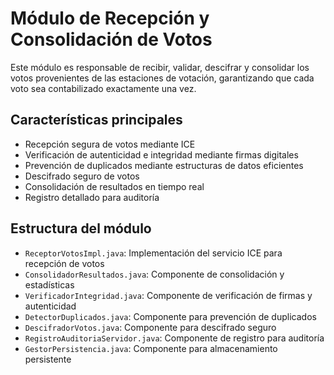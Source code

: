 # Módulo de Recepción y Consolidación de Votos

Este módulo es responsable de recibir, validar, descifrar y consolidar los votos provenientes de las estaciones de votación, garantizando que cada voto sea contabilizado exactamente una vez.

## Características principales

- Recepción segura de votos mediante ICE
- Verificación de autenticidad e integridad mediante firmas digitales
- Prevención de duplicados mediante estructuras de datos eficientes
- Descifrado seguro de votos
- Consolidación de resultados en tiempo real
- Registro detallado para auditoría

## Estructura del módulo

- `ReceptorVotosImpl.java`: Implementación del servicio ICE para recepción de votos
- `ConsolidadorResultados.java`: Componente de consolidación y estadísticas
- `VerificadorIntegridad.java`: Componente de verificación de firmas y autenticidad
- `DetectorDuplicados.java`: Componente para prevención de duplicados
- `DescifradorVotos.java`: Componente para descifrado seguro
- `RegistroAuditoriaServidor.java`: Componente de registro para auditoría
- `GestorPersistencia.java`: Componente para almacenamiento persistente
